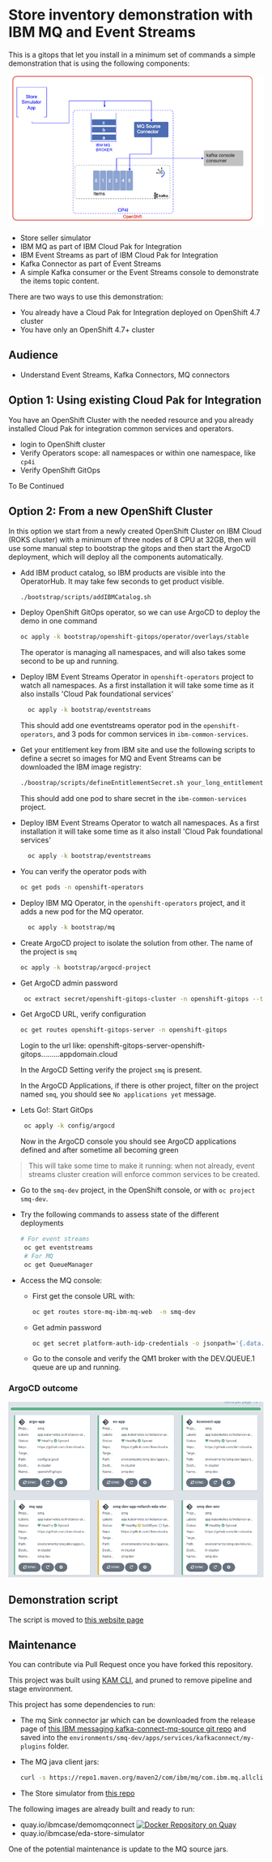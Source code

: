 # Store inventory demonstration with IBM MQ and Event Streams

This is a gitops that let you install in a minimum set of commands a simple demonstration
that is using the following components:

![](docs/es-mq-demo.png)

* Store seller simulator
* IBM MQ as part of IBM Cloud Pak for Integration
* IBM Event Streams as part of IBM Cloud Pak for Integration
* Kafka Connector as part of Event Streams
* A simple Kafka consumer or the Event Streams console to demonstrate the items topic content.


There are two ways to use this demonstration:

* You already have a Cloud Pak for Integration deployed on OpenShift 4.7 cluster
* You have only an OpenShift 4.7+ cluster


## Audience

* Understand Event Streams, Kafka Connectors, MQ connectors

## Option 1: Using existing Cloud Pak for Integration

You have an OpenShift Cluster with the needed resource and you already installed Cloud Pak
for integration common services and operators.

* login to OpenShift cluster
* Verify Operators scope: all namespaces or within one namespace, like `cp4i`
* Verify OpenShift GitOps 

To Be Continued 


## Option 2: From a new OpenShift Cluster

In this option we start from a newly created OpenShift Cluster on IBM Cloud (ROKS cluster) with a minimum of three nodes of 8 CPU at 32GB,
then will use some manual step to bootstrap the gitops and then start the ArgoCD deployment, which
will deploy all the components automatically.

* Add IBM product catalog, so IBM products are visible into the OperatorHub. 
It may take few seconds to get product visible.

  ```sh
  ./bootstrap/scripts/addIBMCatalog.sh
  ```

* Deploy OpenShift GitOps operator, so we can use ArgoCD to deploy the demo in one command

  ```sh
  oc apply -k bootstrap/openshift-gitops/operator/overlays/stable
  ```

  The operator is managing all namespaces, and will also takes some second to be up and running.

* Deploy IBM Event Streams Operator in `openshift-operators` project to watch all namespaces. As a first installation
it will take some time as it also installs 'Cloud Pak foundational services'

  ```sh
    oc apply -k bootstrap/eventstreams
  ```
  This should add one eventstreams operator pod in the `openshift-operators`, and 3 pods for common services in `ibm-common-services`.

* Get your entitlement key from IBM site and use the following scripts to define a secret so
images for MQ and Event Streams can be downloaded the IBM image registry: 

  ```sh
  ./boostrap/scripts/defineEntitlementSecret.sh your_long_entitlement_key 
  ```

  This should add one pod to share secret in the `ibm-common-services` project.


* Deploy IBM Event Streams Operator to watch all namespaces. As a first installation
it will take some time as it also install 'Cloud Pak foundational services'

  ```sh
    oc apply -k bootstrap/eventstreams
  ```

* You can verify the operator pods with 

  ```sh
  oc get pods -n openshift-operators
  ```

* Deploy IBM MQ Operator, in the `openshift-operators` project, and it adds a new pod for the MQ operator.

  ```sh
    oc apply -k bootstrap/mq
  ```

* Create ArgoCD project to isolate the solution from other. The name of the project is `smq`

  ```sh
  oc apply -k bootstrap/argocd-project
  ```

* Get ArgoCD admin password

  ```sh
   oc extract secret/openshift-gitops-cluster -n openshift-gitops --to=- 
  ```

* Get ArgoCD URL, verify configuration

  ```sh
  oc get routes openshift-gitops-server -n openshift-gitops
  ```

  Login to the url like: openshift-gitops-server-openshift-gitops.........appdomain.cloud 

  In the ArgoCD Setting verify the project `smq` is present.
  
  In the ArgoCD Applications, if there is other project, filter on the project named `smq`, you should see `No applications yet` message.

* Lets Go!: Start GitOps

  ```sh
   oc apply -k config/argocd 
  ```

  Now in the ArgoCD console you should see ArgoCD applications defined and after sometime all becoming green

> This will take some time to make it running: when not already, event streams cluster creation will enforce common services to be created.

* Go to the `smq-dev` project, in the OpenShift console, or with `oc project smq-dev`. 

* Try the following commands to assess state of the different  deployments

  ```sh
  # For event streams
   oc get eventstreams
   # For MQ
   oc get QueueManager
   ```

* Access the MQ console: 

   * First get the console URL with: 

      ```sh
      oc get routes store-mq-ibm-mq-web  -n smq-dev
      ```
  * Get admin password

      ```sh
      oc get secret platform-auth-idp-credentials -o jsonpath='{.data.admin_password}' -n ibm-common-services | base64 --decode && echo ""
      ```
  * Go to the console and verify the QM1 broker with the DEV.QUEUE.1  queue are up and running.


### ArgoCD outcome

![](./docs/argocd-smq-apps.png)

## Demonstration script

The script is moved to [this website page](https://ibm-cloud-architecture.github.io/refarch-eda/use-cases/connect-mq/)

## Maintenance

You can contribute via Pull Request once you have forked this repository.

This project was built using [KAM CLI](https://github.com/redhat-developer/kam), and pruned to remove pipeline and stage environment.

This project has some dependencies to run:

* The mq Sink connector jar which can be downloaded from the release page of [this IBM messaging  kafka-connect-mq-source git repo](https://github.com/ibm-messaging/kafka-connect-mq-source) and 
saved into the `environments/smq-dev/apps/services/kafkaconnect/my-plugins` folder.
* The MQ java client jars:

   ```sh
   curl -s https://repo1.maven.org/maven2/com/ibm/mq/com.ibm.mq.allclient/9.2.2.0/com.ibm.mq.allclient-9.2.2.0.jar -o com.ibm.mq.allclient-9.2.2.0.jar
   ```
* The Store simulator from [this repo](https://github.com/ibm-cloud-architecture/refarch-eda-store-simulator)

The following images are already built and ready to run:

* quay.io/ibmcase/demomqconnect [![Docker Repository on Quay](https://recovery.quay.io/repository/ibmcase/demomqconnect/status "Docker Repository on Quay")](https://recovery.quay.io/repository/ibmcase/demomqconnect)
* quay.io/ibmcase/eda-store-simulator

One of the potential maintenance is update to the MQ source jars.
